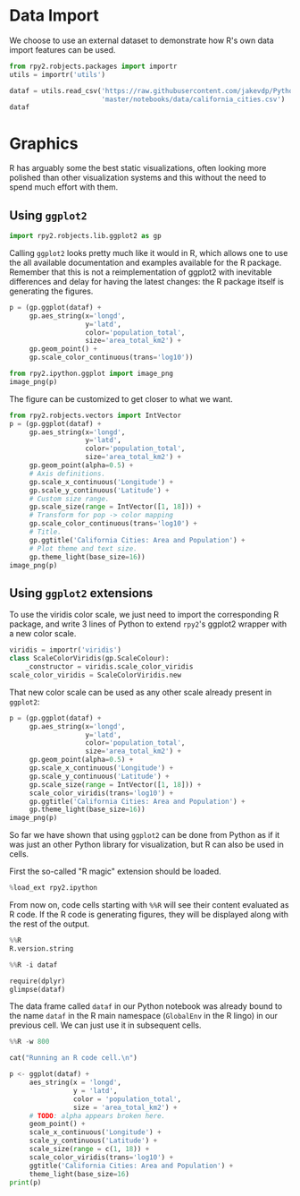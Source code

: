 # Data Import

We choose to use an external dataset to demonstrate how R's own data import
features can be used.

```python
from rpy2.robjects.packages import importr
utils = importr('utils')

dataf = utils.read_csv('https://raw.githubusercontent.com/jakevdp/PythonDataScienceHandbook/'
                       'master/notebooks/data/california_cities.csv')
dataf
```

# Graphics

R has arguably some the best static visualizations, often looking more polished
than other visualization systems and this without the need to spend much
effort with them.

## Using `ggplot2`

```python
import rpy2.robjects.lib.ggplot2 as gp
```

Calling `ggplot2` looks pretty much like it would in R, which allows one to use the
all available documentation and examples available for the R package. Remember that
this is not a reimplementation of ggplot2 with inevitable differences and delay
for having the latest changes: the R package itself is generating the figures.

```python
p = (gp.ggplot(dataf) +
     gp.aes_string(x='longd',
                   y='latd',
                   color='population_total',
                   size='area_total_km2') +
     gp.geom_point() +
     gp.scale_color_continuous(trans='log10'))
```

```python
from rpy2.ipython.ggplot import image_png
image_png(p)
```

The figure can be customized to get closer to what we want.

```python
from rpy2.robjects.vectors import IntVector
p = (gp.ggplot(dataf) +
     gp.aes_string(x='longd',
                   y='latd',
                   color='population_total',
                   size='area_total_km2') +
     gp.geom_point(alpha=0.5) +
     # Axis definitions.
     gp.scale_x_continuous('Longitude') +
     gp.scale_y_continuous('Latitude') +
     # Custom size range.
     gp.scale_size(range = IntVector([1, 18])) +
     # Transform for pop -> color mapping
     gp.scale_color_continuous(trans='log10') +
     # Title.
     gp.ggtitle('California Cities: Area and Population') +
     # Plot theme and text size.
     gp.theme_light(base_size=16))
image_png(p)
```

## Using `ggplot2` extensions

To use the viridis color scale, we just need to import the corresponding R package, and write
3 lines of Python to extend `rpy2`'s ggplot2 wrapper with a new color scale.

```python
viridis = importr('viridis')
class ScaleColorViridis(gp.ScaleColour):
    _constructor = viridis.scale_color_viridis
scale_color_viridis = ScaleColorViridis.new
```

That new color scale can be used as any other scale already present in `ggplot2`:
```python
p = (gp.ggplot(dataf) +
     gp.aes_string(x='longd',
                   y='latd',
                   color='population_total',
                   size='area_total_km2') +
     gp.geom_point(alpha=0.5) +
     gp.scale_x_continuous('Longitude') +
     gp.scale_y_continuous('Latitude') +
     gp.scale_size(range = IntVector([1, 18])) +
     scale_color_viridis(trans='log10') +
     gp.ggtitle('California Cities: Area and Population') +
     gp.theme_light(base_size=16))
image_png(p)
```

So far we have shown that using `ggplot2` can be done from Python as if it
was just an other Python library for visualization, but R can also be used
in cells.

First the so-called "R magic" extension should be loaded.

```python
%load_ext rpy2.ipython
```

From now on, code cells starting with `%%R` will see their content evaluated as R code.
If the R code is generating figures, they will be displayed along with the rest of the output.

```python
%%R
R.version.string
```


```python
%%R -i dataf

require(dplyr)
glimpse(dataf)
```

The data frame called `dataf` in our Python notebook was already bound to the name
`dataf` in the R main namespace (`GlobalEnv` in the R lingo) in our previous cell.
We can just use it in subsequent cells.

```python
%%R -w 800

cat("Running an R code cell.\n")

p <- ggplot(dataf) +
     aes_string(x = 'longd',
                y = 'latd',
                color = 'population_total',
                size = 'area_total_km2') +
     # TODO: alpha appears broken here.
     geom_point() +
     scale_x_continuous('Longitude') +
     scale_y_continuous('Latitude') +
     scale_size(range = c(1, 18)) +
     scale_color_viridis(trans='log10') +
     ggtitle('California Cities: Area and Population') +
     theme_light(base_size=16)
print(p)
```
